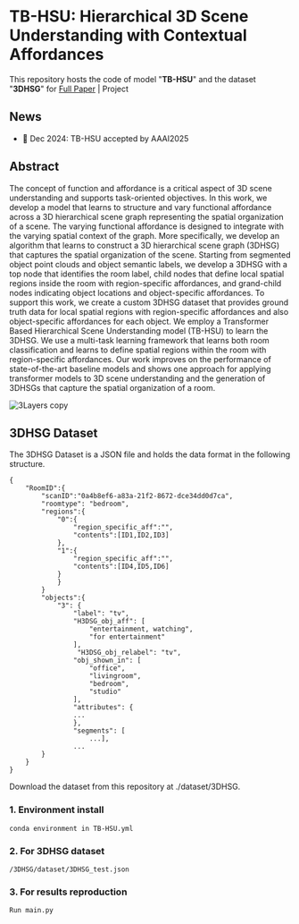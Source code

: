 # TB-HSU: Hierarchical 3D Scene Understanding with Contextual Affordances 
This repository hosts the code of model "**TB-HSU**" and the dataset "**3DHSG**" for [Full Paper](https://arxiv.org/abs/2412.05596) | Project

## News
* 🎉 Dec 2024: TB-HSU accepted by AAAI2025

## Abstract
The concept of function and affordance is a critical aspect of 3D scene understanding and supports task-oriented objectives. In this work, we develop a model that learns to structure and vary functional affordance across a 3D hierarchical scene graph representing the spatial organization of a scene. The varying functional affordance is designed to integrate with the varying spatial context of the graph. More specifically, we develop an algorithm that learns to construct a 3D hierarchical scene graph (3DHSG) that captures the spatial organization of the scene. Starting from segmented object point clouds and object semantic labels, we develop a 3DHSG with a top node that identifies the room label, child nodes that define local spatial regions inside the room with region-specific affordances, and grand-child nodes indicating object locations and object-specific affordances. To support this work, we create a custom 3DHSG dataset that provides ground truth data for local spatial regions with region-specific affordances and also object-specific affordances for each object. We employ a Transformer Based Hierarchical Scene Understanding model (TB-HSU) to learn the 3DHSG. We use a multi-task learning framework that learns both room classification and learns to define spatial regions within the room with region-specific affordances. Our work improves on the performance of state-of-the-art baseline models and shows one approach for applying transformer models to 3D scene understanding and the generation of 3DHSGs that capture the spatial organization of a room.

![3Layers copy](https://github.com/user-attachments/assets/8e79a7d3-3d19-49fe-a36d-cbc2aa9d5275)



## 3DHSG Dataset
The 3DHSG Dataset is a JSON file and holds the data format in the following structure.
```
{
    "RoomID":{
        "scanID":"0a4b8ef6-a83a-21f2-8672-dce34dd0d7ca",
        "roomtype": "bedroom",
        "regions":{
            "0":{
                "region_specific_aff":"",
                "contents":[ID1,ID2,ID3]
            },
            "1":{
                "region_specific_aff":"",
                "contents":[ID4,ID5,ID6]
            }
            }
        }
        "objects":{
            "3": {
                "label": "tv",
                "H3DSG_obj_aff": [
                    "entertainment, watching",
                    "for entertainment"
                ],
                 "H3DSG_obj_relabel": "tv",
                "obj_shown_in": [
                    "office",
                    "livingroom",
                    "bedroom",
                    "studio"
                ],
                "attributes": {
                ...
                },
                "segments": [
                    ...],
                ...
        }
    }
}
```

Download the dataset from this repository at ./dataset/3DHSG.

### 1. Environment install
    conda environment in TB-HSU.yml
### 2. For 3DHSG dataset
    /3DHSG/dataset/3DHSG_test.json
### 3. For results reproduction 
    Run main.py
